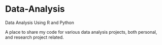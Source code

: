 # Data-Analysis
Data Analysis Using R and Python

A place to share my code for various data analysis projects, both personal, and research project related. 
